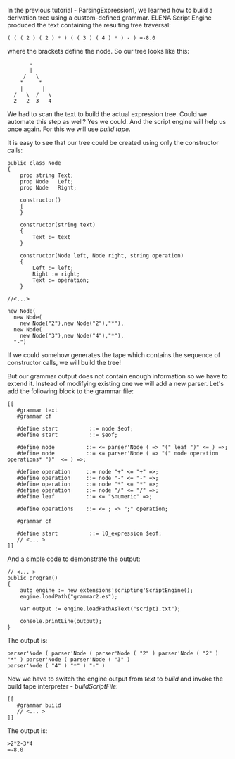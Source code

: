 In the previous tutorial - ParsingExpression1, we learned how to build a derivation tree using a custom-defined grammar. 
ELENA Script Engine produced the text containing the resulting tree traversal:

    ( ( ( 2 ) ( 2 ) * ) ( ( 3 ) ( 4 ) * ) - ) =-8.0

where the brackets define the node. So our tree looks like this:

           -
           |
         /   \
        *     *
        |      |
      /   \  /   \
      2   2  3   4

We had to scan the text to build the actual expression tree. Could we automate this step as well?
Yes we could. And the script engine will help us once again. For this we will use *build tape*.

It is easy to see that our tree could be created using only the constructor calls:

    public class Node
    {
        prop string Text;
        prop Node   Left;
        prop Node   Right;
        
        constructor()
        {
        }    
        
        constructor(string text)
        {
            Text := text
        }
        
        constructor(Node left, Node right, string operation)
        {
            Left := left;
            Right := right;
            Text := operation;
        }

    //<...>

    new Node(
      new Node(
        new Node("2"),new Node("2"),"*"), 
      new Node(
        new Node("3"),new Node("4"),"*"), 
      "-")

If we could somehow generates the tape which contains the sequence of constructor calls, we will build the tree!

But our grammar output does not contain enough information so we have to extend it. Instead of modifying existing one
we will add a new parser. Let's add the following block to the grammar file:

    [[
       #grammar text
       #grammar cf
    
       #define start          ::= node $eof;
       #define start          ::= $eof;
    
       #define node          ::= <= parser'Node ( => "(" leaf ")" <= ) =>;
       #define node          ::= <= parser'Node ( => "(" node operation operations* ")"  <= ) =>;
    
       #define operation     ::= node "+" <= "+" =>;
       #define operation     ::= node "-" <= "-" =>;
       #define operation     ::= node "*" <= "*" =>;
       #define operation     ::= node "/" <= "/" =>;
       #define leaf          ::= <= "$numeric" =>;
    
       #define operations    ::= <= ; => ";" operation;
    
       #grammar cf
    
       #define start          ::= l0_expression $eof;
       // <... >
    ]]

And a simple code to demonstrate the output:

    // <... >
    public program()
    {
        auto engine := new extensions'scripting'ScriptEngine();
        engine.loadPath("grammar2.es");
        
        var output := engine.loadPathAsText("script1.txt");
    
        console.printLine(output);
    }

The output is:

    parser'Node ( parser'Node ( parser'Node ( "2" ) parser'Node ( "2" ) "*" ) parser'Node ( parser'Node ( "3" )
    parser'Node ( "4" ) "*" ) "-" ) 

Now we have to switch the engine output from *text* to *build* and invoke the build tape interpreter - *buildScriptFile*:

    [[
       #grammar build
       // <... >
    ]]


The output is:

    >2*2-3*4
    =-8.0
